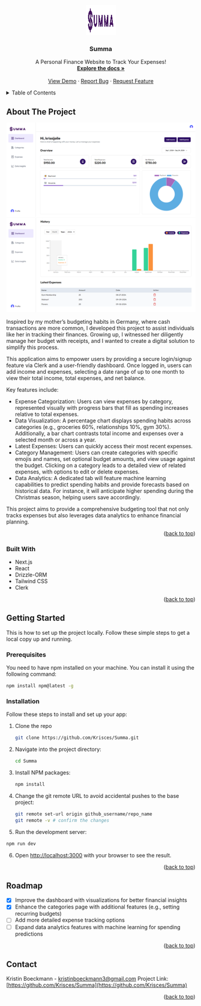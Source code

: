 
<a id="readme-top"></a>

<!-- PROJECT LOGO -->
<br />
<div align="center">
  <a href="https://github.com/Krisces/Summa">
    <img src="public/logo.svg" alt="Logo" width="80" height="80">
  </a>

  <h3 align="center">Summa</h3>

  <p align="center">
    A Personal Finance Website to Track Your Expenses!
    <br />
    <a href="https://github.com/Krisces/Summa"><strong>Explore the docs »</strong></a>
    <br />
    <br />
    <a href="https://summa-krisces-projects.vercel.app/">View Demo</a>
    ·
    <a href="https://github.com/Krisces/Summa/issues/new?labels=bug&template=bug-report---.md">Report Bug</a>
    ·
    <a href="https://github.com/Krisces/Summa/issues/new?labels=enhancement&template=feature-request---.md">Request Feature</a>
  </p>
</div>



<!-- TABLE OF CONTENTS -->
<details>
  <summary>Table of Contents</summary>
  <ol>
    <li>
      <a href="#about-the-project">About The Project</a>
      <ul>
        <li><a href="#built-with">Built With</a></li>
      </ul>
    </li>
    <li>
      <a href="#getting-started">Getting Started</a>
      <ul>
        <li><a href="#prerequisites">Prerequisites</a></li>
        <li><a href="#installation">Installation</a></li>
      </ul>
    </li>
    <li><a href="#usage">Usage</a></li>
    <li><a href="#roadmap">Roadmap</a></li>
    <li><a href="#contact">Contact</a></li>
  </ol>
</details>



<!-- ABOUT THE PROJECT -->
## About The Project

[![Product Name Screen Shot](public/summa1.png)](https://summa-krisces-projects.vercel.app/)
[![Product Name Screen Shot](public/summa2.png)](https://summa-krisces-projects.vercel.app/)

Inspired by my mother’s budgeting habits in Germany, where cash transactions are more common, I developed this project to assist individuals like her in tracking their finances. Growing up, I witnessed her diligently manage her budget with receipts, and I wanted to create a digital solution to simplify this process.

This application aims to empower users by providing a secure login/signup feature via Clerk and a user-friendly dashboard. Once logged in, users can add income and expenses, selecting a date range of up to one month to view their total income, total expenses, and net balance.

Key features include:

* Expense Categorization: Users can view expenses by category, represented visually with progress bars that fill as spending increases relative to total expenses.
* Data Visualization: A percentage chart displays spending habits across categories (e.g., groceries 60%, relationships 10%, gym 30%). Additionally, a bar chart contrasts total income and expenses over a selected month or across a year.
* Latest Expenses: Users can quickly access their most recent expenses.
* Category Management: Users can create categories with specific emojis and names, set optional budget amounts, and view usage against the budget. Clicking on a category leads to a detailed view of related expenses, with options to edit or delete expenses.
* Data Analytics: A dedicated tab will feature machine learning capabilities to predict spending habits and provide forecasts based on historical data. For instance, it will anticipate higher spending during the Christmas season, helping users save accordingly.

This project aims to provide a comprehensive budgeting tool that not only tracks expenses but also leverages data analytics to enhance financial planning.

<p align="right">(<a href="#readme-top">back to top</a>)</p>



### Built With

* Next.js
* React
* Drizzle-ORM
* Tailwind CSS
* Clerk

<p align="right">(<a href="#readme-top">back to top</a>)</p>



<!-- GETTING STARTED -->
## Getting Started

This is how to set up the project locally. Follow these simple steps to get a local copy up and running.

### Prerequisites

You need to have npm installed on your machine. You can install it using the following command:
  ```sh
  npm install npm@latest -g
  ```

### Installation

Follow these steps to install and set up your app:

1. Clone the repo
   ```sh
   git clone https://github.com/Krisces/Summa.git
   ```
2. Navigate into the project directory:
   ```sh
   cd Summa
   ```
3. Install NPM packages:
   ```sh
   npm install
   ```
4. Change the git remote URL to avoid accidental pushes to the base project:
   ```sh
   git remote set-url origin github_username/repo_name
   git remote -v # confirm the changes
   ```
5. Run the development server:
  ```bash
  npm run dev
  ```
6. Open [http://localhost:3000](http://localhost:3000) with your browser to see the result.

<p align="right">(<a href="#readme-top">back to top</a>)</p>


<!-- ROADMAP -->
## Roadmap

- [x] Improve the dashboard with visualizations for better financial insights
- [x] Enhance the categories page with additional features (e.g., setting recurring budgets)
- [ ] Add more detailed expense tracking options
- [ ] Expand data analytics features with machine learning for spending predictions

<p align="right">(<a href="#readme-top">back to top</a>)</p>


<!-- CONTACT -->
## Contact

Kristin Boeckmann - kristinboeckmann3@gmail.com
Project Link: [https://github.com/Krisces/Summa](https://github.com/Krisces/Summa)

<p align="right">(<a href="#readme-top">back to top</a>)</p>



